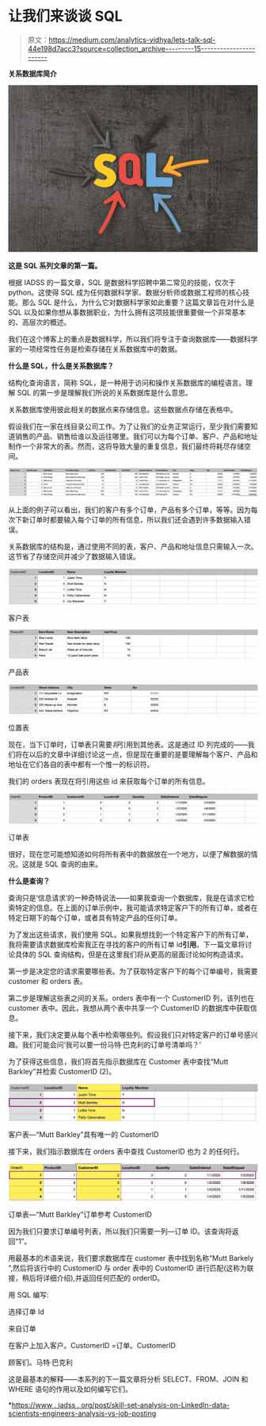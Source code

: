 # 让我们来谈谈 SQL

> 原文：<https://medium.com/analytics-vidhya/lets-talk-sql-44e198d7acc3?source=collection_archive---------15----------------------->

**关系数据库简介**

![](img/042f2a7209ba45ab58af515596d2f2f2.png)

**这是 SQL 系列文章的第一篇。**

根据 IADSS 的一篇文章，SQL 是数据科学招聘中第二常见的技能，仅次于 python。这使得 SQL 成为任何数据科学家、数据分析师或数据工程师的核心技能。那么 SQL 是什么，为什么它对数据科学家如此重要？这篇文章旨在对什么是 SQL 以及如果你想从事数据职业，为什么拥有这项技能很重要做一个非常基本的、高层次的概述。

我们在这个博客上的重点是数据科学，所以我们将专注于查询数据库——数据科学家的一项经常性任务是检索存储在关系数据库中的数据。

**什么是 SQL，什么是关系数据库？**

结构化查询语言，简称 SQL，是一种用于访问和操作关系数据库的编程语言。理解 SQL 的第一步是理解我们所说的关系数据库是什么意思。

关系数据库使用彼此相关的数据点来存储信息。这些数据点存储在表格中。

假设我们在一家在线目录公司工作。为了让我们的业务正常运行，至少我们需要知道销售的产品、销售给谁以及运往哪里。我们可以为每个订单、客户、产品和地址制作一个非常大的表。然而，这将导致大量的重复信息，我们最终将耗尽存储空间。

![](img/d12b3bf0e21d525dc8dec75ec2ba45cd.png)

从上面的例子可以看出，我们的客户有多个订单，产品有多个订单，等等。因为每次下新订单时都要输入每个订单的所有信息，所以我们还会遇到许多数据输入错误。

关系数据库的结构是，通过使用不同的表，客户、产品和地址信息只需输入一次。这节省了存储空间并减少了数据输入错误。

![](img/67afb36ec718ca345e1ee0e6ddb23c82.png)

客户表

![](img/02fd6590b0eeef0a703f2199f2f94c1c.png)

产品表

![](img/17ea27a71bd07d63dfb94e09cf9368ab.png)

位置表

现在，当下订单时，订单表只需要*将*引用到其他表。这是通过 ID 列完成的——我们将在以后的文章中详细讨论这一点，但是现在重要的是要理解每个客户、产品和地址在它们各自的表中都有一个惟一的标识符。

我们的 orders 表现在将引用这些 id 来获取每个订单的所有信息。

![](img/7a48e5de24007ba6c19e188a0e789de3.png)

订单表

很好，现在您可能想知道如何将所有表中的数据放在一个地方，以便了解数据的情况。这就是 SQL 查询的由来。

**什么是查询？**

查询只是‘信息请求’的一种奇特说法——如果我查询一个数据库，我是在请求它检索特定的信息。在上面的订单示例中，我可能请求特定客户下的所有订单，或者在特定日期下的每个订单，或者具有特定产品的任何订单。

为了发出这些请求，我们使用 SQL。如果我想找到一个特定客户下的所有订单，我将需要请求数据库检索我正在寻找的客户的所有订单 id**引用**。下一篇文章将讨论具体的 SQL 查询结构，但是在这里我们将从更高的层面讨论如何构造请求。

第一步是决定您的请求需要哪些表。为了获取特定客户下的每个订单编号，我需要 customer 和 orders 表。

第二步是理解这些表之间的关系。orders 表中有一个 CustomerID 列，该列也在 customer 表中。因此，我想从两个表中共享一个 CustomerID 的数据库中获取信息。

接下来，我们决定要从每个表中检索哪些列。假设我们只对特定客户的订单号感兴趣。我们可能会问‘我可以要一份马特·巴克利的订单号清单吗？’

为了获得这些信息，我们将首先指示数据库在 Customer 表中查找“Mutt Barkley”并检索 CustomerID (2)。

![](img/7f9fadd0ce6d33a5c9dd0576e8548999.png)

客户表—“Mutt Barkley”具有唯一的 CustomerID

接下来，我们指示数据库在 orders 表中查找 CustomerID 也为 2 的任何行。

![](img/de5b1dc986d69f7bc9326372e2fee97d.png)

订单表—“Mutt Barkley”订单参考 CustomerID

因为我们只要求订单编号列表，所以我们只需要一列—订单 ID。该查询将返回“1”。

用最基本的术语来说，我们要求数据库在 customer 表中找到名称“Mutt Barkely ”,然后将该行中的 CustomerID 与 order 表中的 CustomerID 进行匹配(这称为联接，稍后将详细介绍),并返回任何匹配的 orderID。

用 SQL 编写:

选择订单 Id

来自订单

在客户上加入客户。CustomerID =订单。CustomerID

顾客们。马特·巴克利

这是最基本的解释——本系列的下一篇文章将分析 SELECT、FROM、JOIN 和 WHERE 语句的作用以及如何编写它们。

*[https://www . iadss . org/post/skill-set-analysis-on-LinkedIn-data-scientists-engineers-analysis-vs-job-posting](https://www.iadss.org/post/skill-set-analysis-on-linkedin-data-scientists-engineers-analysts-vs-job-postings)